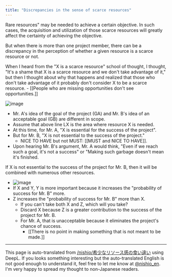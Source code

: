 ```yaml
---
title: "Discrepancies in the sense of scarce resources"
---
```


Rare resources" may be needed to achieve a certain objective. In such cases, the acquisition and utilization of those scarce resources will greatly affect the certainty of achieving the objective.

But when there is more than one project member, there can be a discrepancy in the perception of whether a given resource is a scarce resource or not.

When I heard from the "X is a scarce resource" school of thought, I thought, "It's a shame that X is a scarce resource and we don't take advantage of it," but then I thought about why that happens and realized that those who don't take advantage of it probably don't consider X to be a scarce resource.
    - [[People who are missing opportunities don't see opportunities.]]

![image](https://gyazo.com/c5b65bbdc668ae91ba172d66cbc100c5/thumb/1000)
- Mr. A's idea of the goal of the project (GA) and Mr. B's idea of an acceptable goal (GB) are different in scope.
- Assume that above line LX is the area where resource X is needed.
- At this time, for Mr. A, "X is essential for the success of the project".
- But for Mr. B, "X is not essential to the success of the project."
    - NICE TO HAVE but not MUST: [[MUST and NICE TO HAVE]].
- Upon hearing Mr. B's argument, Mr. A would think, "Even if we reach such a goal, it's not a success" or "Making such garbage doesn't mean it's finished.

If X is not essential to the success of the project for Mr. B, then it will be combined with numerous other resources.
- ![image](https://gyazo.com/89a5146585846a5e7f61102a58906192/thumb/1000)
- If X and Y, Y is more important because it increases the "probability of success for Mr. B" more.
- Z increases the "probability of success for Mr. B" more than X.
    - If you can't take both X and Z, which will you take?
    - Discard X because Z is a greater contribution to the success of the project for Mr. B.
    - For Mr. A, that is unacceptable because it eliminates the project's chance of success.
        - [[There is no point in making something that is not meant to be made.]]
---
This page is auto-translated from [/nishio/希少なリソース感の食い違い](https://scrapbox.io/nishio/希少なリソース感の食い違い) using DeepL. If you looks something interesting but the auto-translated English is not good enough to understand it, feel free to let me know at [@nishio_en](https://twitter.com/nishio_en). I'm very happy to spread my thought to non-Japanese readers.